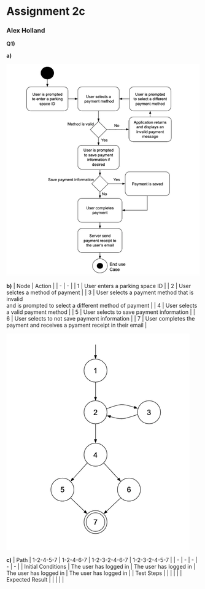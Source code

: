 # Assignment 2c
### Alex Holland

**Q1)**

**a)**

![](Assignment%20Images/UML.png)

**b)**
| Node | Action |
| - | - |
| 1 | User enters a parking space ID |
| 2 | User selctes a method of payment |
| 3 | User selects a  payment method that is invalid <br> and is prompted to select a different method of payment |
| 4 | User selects a valid payment method |
| 5 | User selects to save payment information |
| 6 | User selects to not save payment information |
| 7 | User completes the payment and receives a pyament receipt in their email |


![](Assignment%20Images/Activity%20Graph.png)

**c)**
| Path | 1-2-4-5-7 | 1-2-4-6-7 | 1-2-3-2-4-6-7 | 1-2-3-2-4-5-7 |
| - | - | - | - | - |
| Initial Conditions | The user has logged in | The user has logged in | The user has logged in | The user has logged in |
| Test Steps | | | | |
| Expected Result | | | | |
